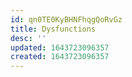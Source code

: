 ```yaml
---
id: qn0TE0KyBHNFhqgQoRvGz
title: Dysfunctions
desc: ''
updated: 1643723096357
created: 1643723096357
---
```


